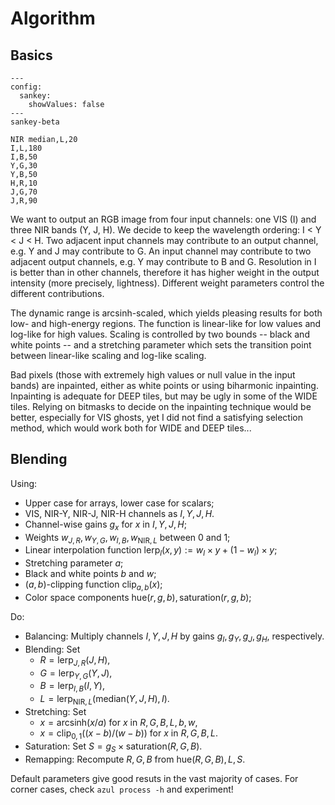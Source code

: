 # Algorithm

## Basics


```mermaid
---
config:
  sankey:
    showValues: false
---
sankey-beta

NIR median,L,20
I,L,180
I,B,50
Y,G,30
Y,B,50
H,R,10
J,G,70
J,R,90
```


We want to output an RGB image from four input channels: one VIS (I) and three NIR bands (Y, J, H).
We decide to keep the wavelength ordering: I < Y < J < H.
Two adjacent input channels may contribute to an output channel, e.g. Y and J may contribute to G.
An input channel may contribute to two adjacent output channels, e.g. Y may contribute to B and G.
Resolution in I is better than in other channels, therefore it has higher weight in the output intensity (more precisely, lightness).
Different weight parameters control the different contributions.

The dynamic range is arcsinh-scaled, which yields pleasing results for both low- and high-energy regions.
The function is linear-like for low values and log-like for high values.
Scaling is controlled by two bounds -- black and white points -- and a stretching parameter which sets the transition point between linear-like scaling and log-like scaling.

Bad pixels (those with extremely high values or null value in the input bands) are inpainted, either as white points or using biharmonic inpainting.
Inpainting is adequate for DEEP tiles, but may be ugly in some of the WIDE tiles.
Relying on bitmasks to decide on the inpainting technique would be better, especially for VIS ghosts, yet I did not find a satisfying selection method, which would work both for WIDE and DEEP tiles...

## Blending

Using:

* Upper case for arrays, lower case for scalars;
* VIS, NIR-Y, NIR-J, NIR-H channels as $I, Y, J, H$.
* Channel-wise gains $g_x$ for $x$ in $I, Y, J, H$;
* Weights $w_{J, R}, w_{Y, G}, w_{I, B}, w_{\text{NIR}, L}$ between 0 and 1;
* Linear interpolation function $\text{lerp}_l(x, y) := w_l \times y + (1 - w_l) \times y$;
* Stretching parameter $a$;
* Black and white points $b$ and $w$;
* $(a, b)$-clipping function $\text{clip}_{a, b}(x)$;
* Color space components $\text{hue}(r, g, b), \text{saturation}(r, g, b)$;

Do:

* Balancing: Multiply channels $I, Y, J, H$ by gains $g_I, g_Y, g_J, g_H$, respectively.
* Blending: Set
  * $R = \text{lerp}_{J, R}(J, H)$,
  * $G = \text{lerp}_{Y, G}(Y, J)$,
  * $B = \text{lerp}_{I, B}(I, Y)$,
  * $L = \text{lerp}_{\text{NIR}, L}(\text{median}(Y, J, H), I)$.
* Stretching: Set
  * $x = \text{arcsinh}(x / a)$ for $x$ in $R, G, B, L, b, w$,
  * $x = \text{clip}_{0, 1}((x - b) / (w - b))$ for $x$ in $R, G, B, L$.
* Saturation: Set $S = g_S \times \text{saturation}(R, G, B)$.
* Remapping: Recompute $R, G, B$ from $\text{hue}(R, G, B), L, S$.

Default parameters give good resuts in the vast majority of cases.
For corner cases, check `azul process -h` and experiment!
